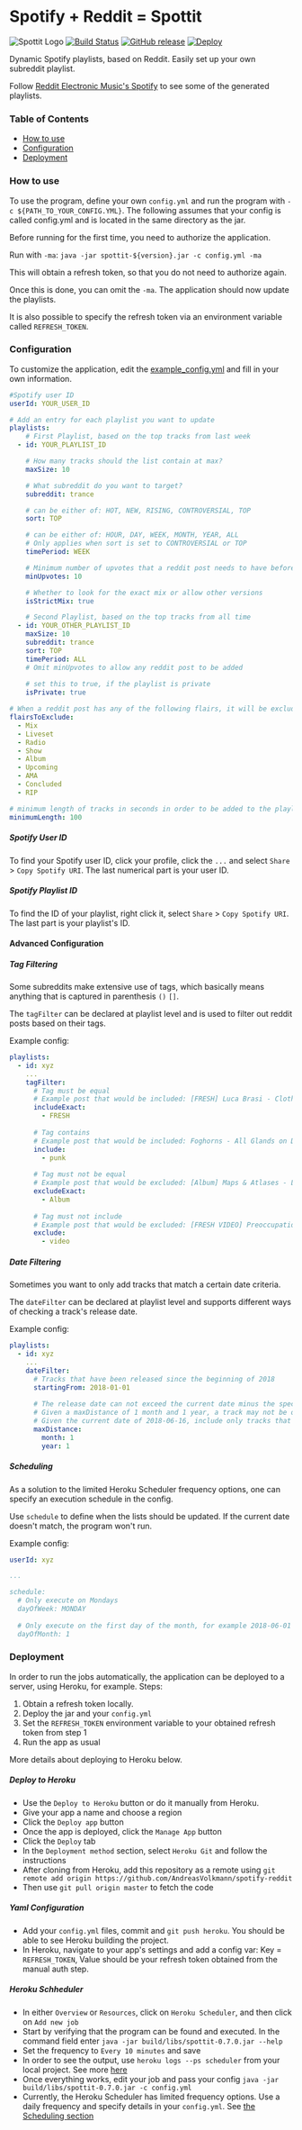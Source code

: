 # Spotify + Reddit = Spottit
![Spottit Logo](./spottit-logo-drawn-cropped.png?raw=true "Spottit Logo")
[![Build Status](https://travis-ci.com/AndreasVolkmann/spotify-reddit.svg?branch=master)](https://travis-ci.com/AndreasVolkmann/spotify-reddit)
[![GitHub release](https://img.shields.io/badge/Version-0.7.0-blue.svg)](https://github.com/AndreasVolkmann/spotify-reddit/releases/)
[![Deploy](https://www.herokucdn.com/deploy/button.png)](https://heroku.com/deploy)

Dynamic Spotify playlists, based on Reddit. Easily set up your own subreddit playlist.  

Follow [Reddit Electronic Music's Spotify](https://open.spotify.com/user/8j1md7p5ntsj62xu2yeapolfi?si=qj_fqiZYTYeXKUzN9mUxCA)
 to see some of the generated playlists.

### Table of Contents  
* [How to use](#how-to-use) 
* [Configuration](#configuration) 
* [Deployment](#deployment) 

### How to use
To use the program, define your own `config.yml` and run the program with `-c ${PATH_TO_YOUR_CONFIG.YML}`.
The following assumes that your config is called config.yml and is located in the same directory as the jar.

Before running for the first time, you need to authorize the application. 

Run with `-ma`: `java -jar spottit-${version}.jar -c config.yml -ma`

This will obtain a refresh token, so that you do not need to authorize again. 

Once this is done, you can omit the `-ma`. The application should now update the playlists.
 
It is also possible to specify the refresh token via an environment variable called `REFRESH_TOKEN`. 


### Configuration
To customize the application, edit the 
[example_config.yml](https://github.com/AndreasVolkmann/spotify-reddit/blob/master/example_config.yml)
 and fill in your own information.

```yaml
#Spotify user ID
userId: YOUR_USER_ID

# Add an entry for each playlist you want to update
playlists:
    # First Playlist, based on the top tracks from last week
  - id: YOUR_PLAYLIST_ID

    # How many tracks should the list contain at max?
    maxSize: 10

    # What subreddit do you want to target?
    subreddit: trance

    # can be either of: HOT, NEW, RISING, CONTROVERSIAL, TOP
    sort: TOP

    # can be either of: HOUR, DAY, WEEK, MONTH, YEAR, ALL
    # Only applies when sort is set to CONTROVERSIAL or TOP
    timePeriod: WEEK

    # Minimum number of upvotes that a reddit post needs to have before being considered
    minUpvotes: 10

    # Whether to look for the exact mix or allow other versions
    isStrictMix: true

    # Second Playlist, based on the top tracks from all time
  - id: YOUR_OTHER_PLAYLIST_ID
    maxSize: 10
    subreddit: trance
    sort: TOP
    timePeriod: ALL
    # Omit minUpvotes to allow any reddit post to be added
    
    # set this to true, if the playlist is private
    isPrivate: true

# When a reddit post has any of the following flairs, it will be excluded
flairsToExclude:
  - Mix
  - Liveset
  - Radio
  - Show
  - Album
  - Upcoming
  - AMA
  - Concluded
  - RIP

# minimum length of tracks in seconds in order to be added to the playlists
minimumLength: 100
```


##### Spotify User ID
To find your Spotify user ID, click your profile, click the `...` and select `Share` > `Copy Spotify URI`.
The last numerical part is your user ID.

##### Spotify Playlist ID
To find the ID of your playlist, right click it, select `Share` > `Copy Spotify URI`.
The last part is your playlist's ID.


#### Advanced Configuration


##### Tag Filtering
Some subreddits make extensive use of tags, which basically means anything that is captured in parenthesis `()` `[]`.

The `tagFilter` can be declared at playlist level and is used to filter out reddit posts based on their tags. 

Example config:
```yaml
playlists:
  - id: xyz
    ...
    tagFilter:
      # Tag must be equal
      # Example post that would be included: [FRESH] Luca Brasi - Clothes I Slept In
      includeExact:
        - FRESH
        
      # Tag contains
      # Example post that would be included: Foghorns - All Glands on Deck (indie/folk/punk)
      include:
        - punk
        
      # Tag must not be equal
      # Example post that would be excluded: [Album] Maps & Atlases - Lightlessness Is Nothing New
      excludeExact:
        - Album
        
      # Tag must not include
      # Example post that would be excluded: [FRESH VIDEO] Preoccupations - Decompose 
      exclude: 
        - video
```

##### Date Filtering
Sometimes you want to only add tracks that match a certain date criteria. 

The `dateFilter` can be declared at playlist level and supports different ways of checking a track's release date.

Example config:
```yaml
playlists:
  - id: xyz
    ...
    dateFilter:
      # Tracks that have been released since the beginning of 2018
      startingFrom: 2018-01-01
    
      # The release date can not exceed the current date minus the specified distance
      # Given a maxDistance of 1 month and 1 year, a track may not be older than 1 month and 1 year
      # Given the current date of 2018-06-16, include only tracks that are released since 2017-05-16
      maxDistance:
        month: 1
        year: 1
```

##### Scheduling
As a solution to the limited Heroku Scheduler frequency options, one can specify an execution schedule in the config. 

Use `schedule` to define when the lists should be updated. If the current date doesn't match, the program won't run.

Example config:
```yaml
userId: xyz

...

schedule:
  # Only execute on Mondays
  dayOfWeek: MONDAY
  
  # Only execute on the first day of the month, for example 2018-06-01
  dayOfMonth: 1
```

### Deployment
In order to run the jobs automatically, the application can be deployed to a server, using Heroku, for example.
Steps:
1. Obtain a refresh token locally.
2. Deploy the jar and your `config.yml`
3. Set the `REFRESH_TOKEN` environment variable to your obtained refresh token from step 1
4. Run the app as usual

More details about deploying to Heroku below.

##### Deploy to Heroku
* Use the `Deploy to Heroku` button or do it manually from Heroku.
* Give your app a name and choose a region
* Click the `Deploy app` button
* Once the app is deployed, click the `Manage App` button
* Click the `Deploy` tab
* In the `Deployment method` section, select `Heroku Git` and follow the instructions
* After cloning from Heroku, add this repository as a remote using `git remote add origin https://github.com/AndreasVolkmann/spotify-reddit`
* Then use `git pull origin master` to fetch the code


##### Yaml Configuration
* Add your `config.yml` files, commit and `git push heroku`.  You should be able to see Heroku building the project.
* In Heroku, navigate to your app's settings and add a config var: Key = `REFRESH_TOKEN`, Value should be your refresh token obtained from the manual auth step.


##### Heroku Schheduler
* In either `Overview` or `Resources`, click on `Heroku Scheduler`, and then click on `Add new job`
* Start by verifying that the program can be found and executed. In the command field enter `java -jar build/libs/spottit-0.7.0.jar --help`
* Set the frequency to `Every 10 minutes` and save
* In order to see the output, use `heroku logs --ps scheduler` from your local project. See more [here](https://devcenter.heroku.com/articles/scheduler#inspecting-output)
* Once everything works, edit your job and pass your config `java -jar build/libs/spottit-0.7.0.jar -c config.yml`
* Currently, the Heroku Scheduler has limited frequency options. Use a daily frequency and specify details in your `config.yml`. 
See [the Scheduling section](#scheduling)

